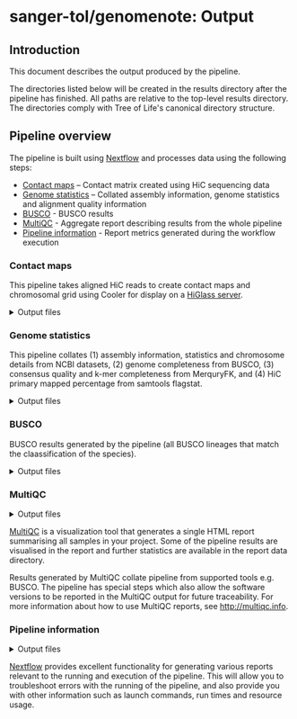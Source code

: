 # sanger-tol/genomenote: Output

## Introduction

This document describes the output produced by the pipeline.

The directories listed below will be created in the results directory after the pipeline has finished. All paths are relative to the top-level results directory. The directories comply with Tree of Life's canonical directory structure.

## Pipeline overview

The pipeline is built using [Nextflow](https://www.nextflow.io/) and processes data using the following steps:

- [Contact maps](#contact-maps) – Contact matrix created using HiC sequencing data
- [Genome statistics](#genome-statistics) – Collated assembly information, genome statistics and alignment quality information
- [BUSCO](#busco) - BUSCO results
- [MultiQC](#multiqc) - Aggregate report describing results from the whole pipeline
- [Pipeline information](#pipeline-information) - Report metrics generated during the workflow execution

### Contact maps

This pipeline takes aligned HiC reads to create contact maps and chromosomal grid using Cooler for display on a [HiGlass server](https://higlass.io/).

<details markdown="1">
<summary>Output files</summary>

- `contact_maps/`
  - `<sample>.bedpe`: chromosomal grid created from the `.cool` file
  - `<sample>.cool`: initial contact matrix created
  - `<sample>.mcool`: final contact matrix for upload

</details>

### Genome statistics

This pipeline collates (1) assembly information, statistics and chromosome details from NCBI datasets, (2) genome completeness from BUSCO, (3) consensus quality and k-mer completeness from MerquryFK, and (4) HiC primary mapped percentage from samtools flagstat.

<details markdown="1">
<summary>Output files</summary>

- `genome_note/`
  - `<gca_accession>.csv`: collate genome statistics file
  - `<gca_accession>.docx`: partially completed genome note docx template file
  - `<gca_accession>_genome_note_consistent.csv`: a file of genome metadata parameters pulled from various public data repositories where all source agree on the paramter value.
  - `<gca_accession>_genome_note_inconsistent.csv`: a file of genome metadata parameters, and their sources pulled from various public data repositories where the paramter has differnt values between data sources.

</details>

### BUSCO

BUSCO results generated by the pipeline (all BUSCO lineages that match the claassification of the species).

<details markdown="1">
<summary>Output files</summary>

- `busco/`
  - `<lineage_name>`
    - `short_summary.{json|tsv|txt}`: BUSCO scores in various formats.
    - `full_table.tsv`: list and coordinates of BUSCO genes that could be found
    - `missing_busco_list.tsv`: BUSCO genes that could not be found
    - `{single,multi,fragmented}_busco_sequences.tar.gz`: sequence files of the annotated genes.
    - `hmmer_output.tar.gz`: Scores and outputs from the HMMER searches

</details>

### MultiQC

<details markdown="1">
<summary>Output files</summary>

- `multiqc/`
  - `multiqc_report.html`: a standalone HTML file that can be viewed in your web browser.
  - `multiqc_data/`: directory containing parsed statistics from the different tools used in the pipeline.
  - `multiqc_plots/`: directory containing static images from the report in various formats.

</details>

[MultiQC](http://multiqc.info) is a visualization tool that generates a single HTML report summarising all samples in your project. Some of the pipeline results are visualised in the report and further statistics are available in the report data directory.

Results generated by MultiQC collate pipeline from supported tools e.g. BUSCO. The pipeline has special steps which also allow the software versions to be reported in the MultiQC output for future traceability. For more information about how to use MultiQC reports, see <http://multiqc.info>.

### Pipeline information

<details markdown="1">
<summary>Output files</summary>

- `pipeline_info/genomenote/`
  - Reports generated by Nextflow: `execution_report.html`, `execution_timeline.html`, `execution_trace.txt` and `pipeline_dag.dot`/`pipeline_dag.svg`.
  - Reports generated by the pipeline: `pipeline_report.html`, `pipeline_report.txt` and `software_versions.yml`. The `pipeline_report*` files will only be present if the `--email` / `--email_on_fail` parameter's are used when running the pipeline.
  - Reformatted samplesheet files used as input to the pipeline: `samplesheet.valid.csv`.
  </details>

[Nextflow](https://www.nextflow.io/docs/latest/tracing.html) provides excellent functionality for generating various reports relevant to the running and execution of the pipeline. This will allow you to troubleshoot errors with the running of the pipeline, and also provide you with other information such as launch commands, run times and resource usage.
